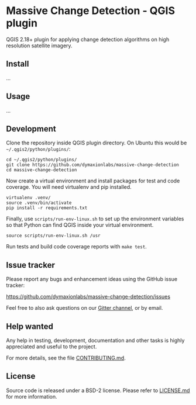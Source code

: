 # Massive Change Detection - QGIS plugin

QGIS 2.18+ plugin for applying change detection algorithms on high resolution
satellite imagery.


## Install

...


## Usage

...


## Development

Clone the repository inside QGIS plugin directory.  On Ubuntu this would be
`~/.qgis2/python/plugins/`:

```
cd ~/.qgis2/python/plugins/
git clone https://github.com/dymaxionlabs/massive-change-detection
cd massive-change-detection
```

Now create a virtual environment and install packages for test and code
coverage.  You will need virtualenv and pip installed.

```
virtualenv .venv/
source .venv/bin/activate
pip install -r requirements.txt
```

Finally, use `scripts/run-env-linux.sh` to set up the environment variables so
that Python can find QGIS inside your virtual environment.

```
source scripts/run-env-linux.sh /usr
```

Run tests and build code coverage reports with `make test`.


## Issue tracker

Please report any bugs and enhancement ideas using the GitHub issue tracker:

  https://github.com/dymaxionlabs/massive-change-detection/issues

Feel free to also ask questions on our [Gitter
channel](https://gitter.im/dymaxionlabs/massive-change-detection), or by email.


## Help wanted

Any help in testing, development, documentation and other tasks is highly
appreciated and useful to the project.

For more details, see the file [CONTRIBUTING.md](CONTRIBUTING.md).


## License

Source code is released under a BSD-2 license.  Please refer to
[LICENSE.md](LICENSE.md) for more information.
